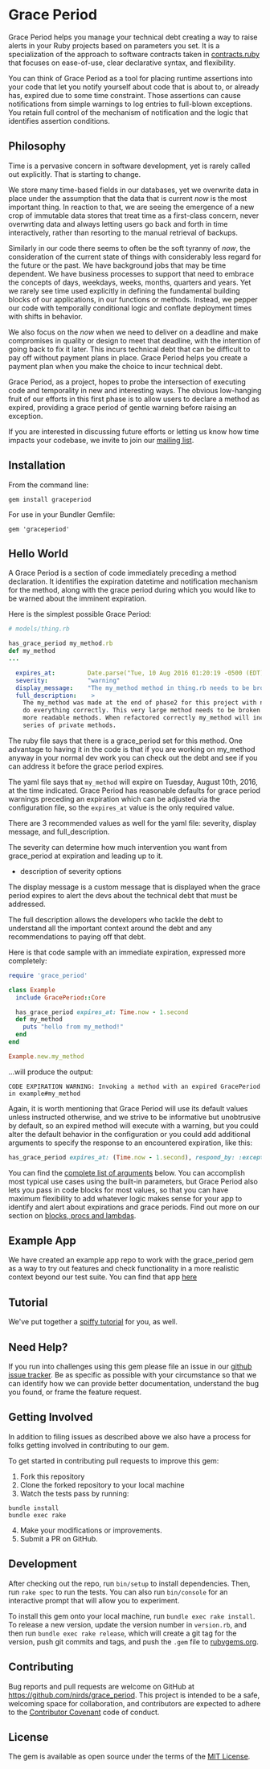 # Grace Period

Grace Period helps you manage your technical debt creating a way to raise alerts in your Ruby projects based on parameters you set. It is a specialization of the approach to software contracts taken in [contracts.ruby](https://github.com/egonSchiele/contracts.ruby) that focuses on ease-of-use, clear declarative syntax, and flexibility.

You can think of Grace Period as a tool for placing runtime assertions into your code that let you notify yourself about code that is about to, or already has, expired due to some time constraint. Those assertions can cause notifications from simple warnings to log entries to full-blown exceptions. You retain full control of the mechanism of notification and the logic that identifies assertion conditions.
## Philosophy
Time is a pervasive concern in software development, yet is rarely called out explicitly. That is starting to change.

 We store many time-based fields in our databases, yet we overwrite data in place under the assumption that the data that is current *now* is the most important thing. In reaction to that, we are seeing the emergence of a new crop of immutable data stores that treat time as a first-class concern, never overwrting data and always letting users go back and forth in time interactively, rather than resorting to the manual retrieval of backups.

Similarly in our code there seems to often be the soft tyranny of *now*, the consideration of the current state of things with considerably less regard for the future or the past. We have background jobs that may be time dependent. We have business processes to support that need to embrace the concepts of days, weekdays, weeks, months, quarters and years. Yet we rarely see time used explicitly in defining the fundamental building blocks of our applications, in our functions or methods. Instead, we pepper our code with temporally conditional logic and conflate deployment times with shifts in behavior.

We also focus on the *now* when we need to deliver on a deadline and make compromises in quality or design to meet that deadline, with the intention of going back to fix it later. This incurs technical debt that can be difficult to pay off without payment plans in place. Grace Period helps you create a payment plan when you make the choice to incur technical debt.

Grace Period, as a project, hopes to probe the intersection of executing code and temporality in new and interesting ways. The obvious low-hanging fruit of our efforts in this first phase is to allow users to declare a method as expired, providing a grace period of gentle warning before raising an exception.

If you are interested in discussing future efforts or letting us know how time impacts your codebase, we invite to join our [mailing list]('#').
## Installation

From the command line:

    gem install graceperiod

For use in your Bundler Gemfile:

    gem 'graceperiod'

## Hello World

A Grace Period is a section of code immediately preceding a method declaration. It identifies the expiration datetime and notification mechanism for the method, along with the grace period during which you would like to be warned about the imminent expiration.

Here is the simplest possible Grace Period:

```ruby
# models/thing.rb

has_grace_period my_method.rb
def my_method
...
```

```yaml
  expires_at:         Date.parse("Tue, 10 Aug 2016 01:20:19 -0500 (EDT)")
  severity:           "warning"
  display_message:    "The my_method method in thing.rb needs to be broken out."
  full_description:    >
    The my_method was made at the end of phase2 for this project with not enough time to
    do everything correctly. This very large method needs to be broken up into smaller
    more readable methods. When refactored correctly my_method will include just call a
    series of private methods.
```
The ruby file says that there is a grace_period set for this method. One advantage to having it in the code is that if you are working on my_method anyway in your normal dev work you can check out the debt and see if you can address it before the grace period expires.

The yaml file says that `my_method` will expire on Tuesday, August 10th, 2016, at the time indicated. Grace Period has reasonable defaults for grace period warnings preceding an expiration which can be adjusted via the configuration file, so the `expires_at` value is the only required value.

There are 3 recommended values as well for the yaml file: severity, display message, and full_description.

The severity can determine how much intervention you want from grace_period at expiration and leading up to it.
- description of severity options

The display message is a custom message that is displayed when the grace period expires to alert the devs about the technical debt that must be addressed.

The full description allows the developers who tackle the debt to understand all the important context around the debt and any recommendations to paying off that debt.

Here is that code sample with an immediate expiration, expressed more completely:

```ruby
require 'grace_period'

class Example
  include GracePeriod::Core

  has_grace_period expires_at: Time.now - 1.second
  def my_method
    puts "hello from my_method!"
  end
end

Example.new.my_method
```
...will produce the output:
```
CODE EXPIRATION WARNING: Invoking a method with an expired GracePeriod in example#my_method
```
Again, it is worth mentioning that Grace Period will use its default values unless instructed otherwise, and we strive to be informative but unobtrusive by default, so an expired method will execute with a warning, but you could alter the default behavior in the configuration or you could add additional arguments to specify the response to an encountered expiration, like this:
```ruby
has_grace_period expires_at: (Time.now - 1.second), respond_by: :exception
```
You can find the [complete list of arguments]('#') below. You can accomplish most typical use cases using the built-in parameters, but Grace Period also lets you pass in code blocks for most values, so that you can have maximum flexibility to add whatever logic makes sense for your app to identify and alert about expirations and grace periods. Find out more on our section on [blocks, procs and lambdas]('#').

## Example App

We have created an example app repo to work with the grace_period gem as a way to try out features and check functionality in a more realistic context beyond our test suite. You can find that app [here](https://github.com/nirds/nird_example_app)

## Tutorial

We've put together a [spiffy tutorial]('#') for you, as well.

## Need Help?
If you run into challenges using this gem please file an issue in our [github issue tracker](https://github.com/nirds/grace_period/issues). Be as specific as possible with your circumstance so that we can identify how we can provide better documentation, understand the bug you found, or frame the feature request.

## Getting Involved

In addition to filing issues as described above we also have a process for folks getting involved in contributing to our gem.

To get started in contributing pull requests to improve this gem:

1. Fork this repository
2. Clone the forked repository to your local machine
3. Watch the tests pass by running:

```
bundle install
bundle exec rake
```
4. Make your modifications or improvements.
5. Submit a PR on GitHub.

## Development

After checking out the repo, run `bin/setup` to install dependencies. Then, run `rake spec` to run the tests. You can also run `bin/console` for an interactive prompt that will allow you to experiment.

To install this gem onto your local machine, run `bundle exec rake install`. To release a new version, update the version number in `version.rb`, and then run `bundle exec rake release`, which will create a git tag for the version, push git commits and tags, and push the `.gem` file to [rubygems.org](https://rubygems.org).

## Contributing

Bug reports and pull requests are welcome on GitHub at https://github.com/nirds/grace_period. This project is intended to be a safe, welcoming space for collaboration, and contributors are expected to adhere to the [Contributor Covenant](contributor-covenant.org) code of conduct.


## License

The gem is available as open source under the terms of the [MIT License](http://opensource.org/licenses/MIT).

